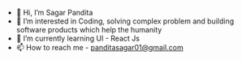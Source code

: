 - 👋 Hi, I’m Sagar Pandita
- 👀 I’m interested in Coding, solving complex problem and building software products which help the humanity
- 🌱 I’m currently learning UI - React Js
- 📫 How to reach me - panditasagar01@gmail.com

<!---
panditasagar01/panditasagar01 is a ✨ special ✨ repository because its `README.md` (this file) appears on your GitHub profile.
You can click the Preview link to take a look at your changes.
--->
